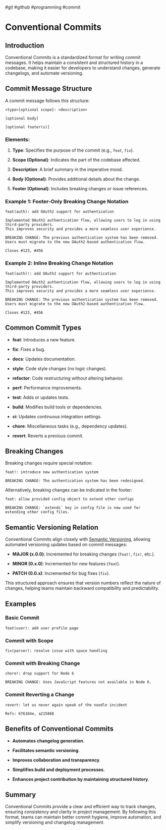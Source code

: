 #git #github #programming #commit 

# Conventional Commits

## Introduction

Conventional Commits is a standardized format for writing commit messages. It helps maintain a consistent and structured history in a codebase, making it easier for developers to understand changes, generate changelogs, and automate versioning.

## Commit Message Structure

A commit message follows this structure:

```
<type>[optional scope]: <description>

[optional body]

[optional footer(s)]
```

### Elements:

1. **Type**: Specifies the purpose of the commit (e.g., `feat`, `fix`).
    
2. **Scope (Optional)**: Indicates the part of the codebase affected.
    
3. **Description**: A brief summary in the imperative mood.
    
4. **Body (Optional)**: Provides additional details about the change.
    
5. **Footer (Optional)**: Includes breaking changes or issue references.
    

### Example 1: Footer-Only Breaking Change Notation
```
feat(auth): add OAuth2 support for authentication

Implemented OAuth2 authentication flow, allowing users to log in using third-party providers.
This improves security and provides a more seamless user experience.

BREAKING CHANGE: The previous authentication system has been removed. 
Users must migrate to the new OAuth2-based authentication flow.

Closes #123, #456
```

### Example 2: Inline Breaking Change Notation
```
feat(auth)!: add OAuth2 support for authentication

Implemented OAuth2 authentication flow, allowing users to log in using third-party providers.
This improves security and provides a more seamless user experience.

BREAKING CHANGE: The previous authentication system has been removed. 
Users must migrate to the new OAuth2-based authentication flow.

Closes #123, #456
```

## Common Commit Types

- **feat**: Introduces a new feature.
    
- **fix**: Fixes a bug.
    
- **docs**: Updates documentation.
    
- **style**: Code style changes (no logic changes).
    
- **refactor**: Code restructuring without altering behavior.
    
- **perf**: Performance improvements.
    
- **test**: Adds or updates tests.
    
- **build**: Modifies build tools or dependencies.
    
- **ci**: Updates continuous integration settings.
    
- **chore**: Miscellaneous tasks (e.g., dependency updates).
    
- **revert**: Reverts a previous commit.
    

## Breaking Changes

Breaking changes require special notation:

```
feat!: introduce new authentication system

BREAKING CHANGE: The authentication system has been redesigned.
```

Alternatively, breaking changes can be indicated in the footer:

```
feat: allow provided config object to extend other configs

BREAKING CHANGE: `extends` key in config file is now used for extending other config files.
```

## Semantic Versioning Relation

Conventional Commits align closely with [Semantic Versioning](https://semver.org/), allowing automated versioning updates based on commit messages:

- **MAJOR (x.0.0)**: Incremented for breaking changes (`feat!`, `fix!`, etc.).
    
- **MINOR (0.x.0)**: Incremented for new features (`feat`).
    
- **PATCH (0.0.x)**: Incremented for bug fixes (`fix`).
    

This structured approach ensures that version numbers reflect the nature of changes, helping teams maintain backward compatibility and predictability.

## Examples

### Basic Commit

```
feat(user): add user profile page
```

### Commit with Scope

```
fix(parser): resolve issue with space handling
```

### Commit with Breaking Change

```
chore!: drop support for Node 6

BREAKING CHANGE: Uses JavaScript features not available in Node 6.
```

### Commit Reverting a Change

```
revert: let us never again speak of the noodle incident

Refs: 676104e, a215868
```

## Benefits of Conventional Commits

- **Automates changelog generation**.
    
- **Facilitates semantic versioning**.
    
- **Improves collaboration and transparency**.
    
- **Simplifies build and deployment processes**.
    
- **Enhances project contribution by maintaining structured history**.
    

## Summary

Conventional Commits provide a clear and efficient way to track changes, ensuring consistency and clarity in project management. By following this format, teams can maintain better commit hygiene, improve automation, and simplify versioning and changelog management.